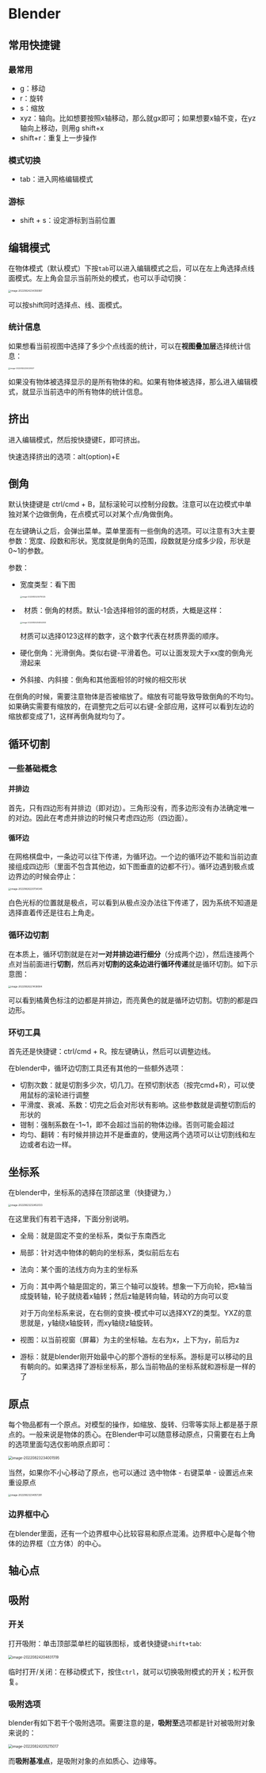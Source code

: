 # Blender

## 常用快捷键

### 最常用

- g：移动
- r：旋转
- s：缩放
- xyz：轴向。比如想要按照x轴移动，那么就gx即可；如果想要x轴不变，在yz轴向上移动，则用g shift+x
- shift+r：重复上一步操作

### 模式切换

- tab：进入网格编辑模式

### 游标

- shift + s：设定游标到当前位置

## 编辑模式

在物体模式（默认模式）下按`tab`可以进入编辑模式之后，可以在左上角选择点线面模式。左上角会显示当前所处的模式，也可以手动切换：

<img src="https://haobogu-md.oss-cn-hangzhou.aliyuncs.com/markdown/imgs/image-20220824234356987.png" alt="image-20220824234356987" style="zoom:33%;" />





可以按shift同时选择点、线、面模式。

### 统计信息

如果想看当前视图中选择了多少个点线面的统计，可以在**视图叠加层**选择统计信息：

<img src="https://haobogu-md.oss-cn-hangzhou.aliyuncs.com/markdown/imgs/image-20220824234020537.png" alt="image-20220824234020537" style="zoom:25%;" />

如果没有物体被选择显示的是所有物体的和。如果有物体被选择，那么进入编辑模式，就显示当前选中的所有物体的统计信息。

## 挤出

进入编辑模式，然后按快捷键E，即可挤出。

快速选择挤出的选项：alt(option)+E

## 倒角

默认快捷键是 ctrl/cmd + B，鼠标滚轮可以控制分段数。注意可以在边模式中单独对某个边做倒角，在点模式可以对某个点/角做倒角。

在左键确认之后，会弹出菜单。菜单里面有一些倒角的选项。可以注意有3大主要参数：宽度、段数和形状。宽度就是倒角的范围，段数就是分成多少段，形状是0~1的参数。

参数：

- 宽度类型：看下图

  <img src="https://haobogu-md.oss-cn-hangzhou.aliyuncs.com/markdown/imgs/image-20220825205719325.png" alt="image-20220825205719325" style="zoom:25%;" />

-   材质：倒角的材质。默认-1会选择相邻的面的材质，大概是这样：

  <img src="https://haobogu-md.oss-cn-hangzhou.aliyuncs.com/markdown/imgs/image-20220826204842009.png" alt="image-20220826204842009" style="zoom:25%;" />

  材质可以选择0123这样的数字，这个数字代表在材质界面的顺序。
  
- 硬化倒角：光滑倒角。类似右键-平滑着色。可以让面发现大于xx度的倒角光滑起来

- 外斜接、内斜接：倒角和其他面相邻的时候的相交形状

在倒角的时候，需要注意物体是否被缩放了。缩放有可能导致导致倒角的不均匀。如果确实需要有缩放的，在调整完之后可以右键-全部应用，这样可以看到左边的缩放都变成了1，这样再倒角就均匀了。

## 循环切割

### 一些基础概念

#### 并排边

首先，只有四边形有并排边（即对边）。三角形没有，而多边形没有办法确定唯一的对边。因此在考虑并排边的时候只考虑四边形（四边面）。

#### 循环边

在网格棋盘中，一条边可以往下传递，为循环边。一个边的循环边不能和当前边直接组成四边形（里面不包含其他边，如下图垂直的边都不行）。循环边遇到极点或边界边的时候会停止：

<img src="https://haobogu-md.oss-cn-hangzhou.aliyuncs.com/markdown/imgs/image-20220826220734345.png" alt="image-20220826220734345" style="zoom:33%;" />

白色光标的位置就是极点，可以看到从极点没办法往下传递了，因为系统不知道是选择直着传还是往右上角走。

### 循环边切割

在本质上，循环切割就是在对**一对并排边进行细分**（分成两个边），然后连接两个点对当前面进行**切割**，然后再对**切割的这条边进行循环传递**就是循环切割。如下示意图：

<img src="https://haobogu-md.oss-cn-hangzhou.aliyuncs.com/markdown/imgs/image-20220826221438084.png" alt="image-20220826221438084" style="zoom:33%;" />

可以看到橘黄色标注的边都是并排边，而亮黄色的就是循环边切割。切割的都是四边形。

### 环切工具

首先还是快捷键：ctrl/cmd + R。按左键确认，然后可以调整边线。

在blender中，循环边切割工具还有其他的一些额外选项：

- 切割次数：就是切割多少次，切几刀。在预切割状态（按完cmd+R），可以使用鼠标的滚轮进行调整
- 平滑度、衰减、系数：切完之后会对形状有影响。这些参数就是调整切割后的形状的
- 钳制：强制系数在-1~1，即不会超过当前的物体边缘。否则可能会超过
- 均匀、翻转：有时候并排边并不是垂直的，使用这两个选项可以让切割线和左边或者右边一样。

## 坐标系

在blender中，坐标系的选择在顶部这里（快捷键为`,`）

<img src="https://haobogu-md.oss-cn-hangzhou.aliyuncs.com/markdown/imgs/image-20220823232452033.png" alt="image-20220823232452033" style="zoom:33%;" />

在这里我们有若干选择，下面分别说明。

- 全局：就是固定不变的坐标系，类似于东南西北

- 局部：针对选中物体的朝向的坐标系，类似前后左右

- 法向：某个面的法线方向为主的坐标系

- 万向：其中两个轴是固定的，第三个轴可以旋转。想象一下万向轮，把x轴当成旋转轴，轮子就绕着x轴转；然后z轴是转向轴，转动的方向可以变

  对于万向坐标系来说，在右侧的变换-模式中可以选择XYZ的类型。YXZ的意思就是，y轴绕x轴旋转，而xy轴绕z轴旋转。

- 视图：以当前视窗（屏幕）为主的坐标轴。左右为x，上下为y，前后为z
- 游标：就是blender刚开始最中心的那个游标的坐标系。游标是可以移动的且有朝向的。如果选择了游标坐标系，那么当前物品的坐标系就和游标是一样的了

## 原点

每个物品都有一个原点。对模型的操作，如缩放、旋转、归零等实际上都是基于原点的。一般来说是物体的质心。在Blender中可以随意移动原点，只需要在右上角的选项里面勾选仅影响原点即可：

<img src="https://haobogu-md.oss-cn-hangzhou.aliyuncs.com/markdown/imgs/image-20220823234001595.png" alt="image-20220823234001595" style="zoom:50%;" />

当然，如果你不小心移动了原点，也可以通过 选中物体 - 右键菜单 - 设置远点来重设原点 

<img src="https://haobogu-md.oss-cn-hangzhou.aliyuncs.com/markdown/imgs/image-20220823234057281.png" alt="image-20220823234057281" style="zoom:33%;" />

### 边界框中心

在blender里面，还有一个边界框中心比较容易和原点混淆。边界框中心是每个物体的边界框（立方体）的中心。

## 轴心点

## 吸附

### 开关

打开吸附：单击顶部菜单栏的磁铁图标，或者快捷键`shift+tab`:

<img src="https://haobogu-md.oss-cn-hangzhou.aliyuncs.com/markdown/imgs/image-20220824204831719.png" alt="image-20220824204831719" style="zoom:50%;" />

临时打开/关闭：在移动模式下，按住`ctrl`，就可以切换吸附模式的开关；松开恢复。

### 吸附选项

blender有如下若干个吸附选项。需要注意的是，**吸附至**选项都是针对被吸附对象来说的：

<img src="https://haobogu-md.oss-cn-hangzhou.aliyuncs.com/markdown/imgs/image-20220824205215017.png" alt="image-20220824205215017" style="zoom:50%;" />

而**吸附基准点**，是吸附对象的点如质心、边缘等。

